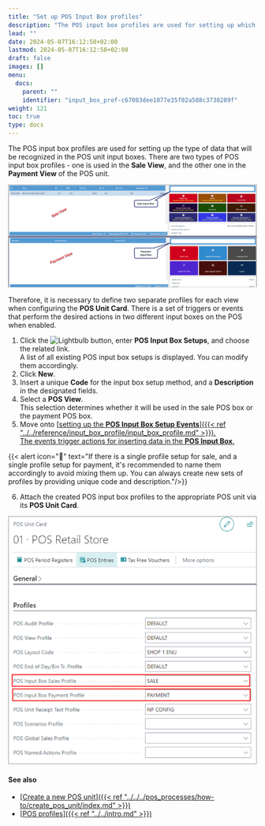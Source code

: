 ```yaml
---
title: "Set up POS Input Box profiles"
description: "The POS input box profiles are used for setting up which data will be recognized in the input box of POS units. "
lead: ""
date: 2024-05-07T16:12:58+02:00
lastmod: 2024-05-07T16:12:58+02:00
draft: false
images: []
menu:
  docs:
    parent: ""
    identifier: "input_box_prof-c67083dee1077e35f02a588c3738289f"
weight: 121
toc: true
type: docs
---
```


The POS input box profiles are used for setting up the type of data that will be recognized in the POS unit input boxes. There are two types of POS input box profiles - one is used in the **Sale View**, and the other one in the **Payment View** of the POS unit. 

![input_box_profiles](Images/input_box_profiles.PNG)

Therefore, it is necessary to define two separate profiles for each view when configuring the **POS Unit Card**. There is a set of triggers or events that perform the desired actions in two different input boxes on the POS when enabled. 

1. Click the  ![Lightbulb](Lightbulb_icon.PNG) button, enter **POS Input Box Setups**, and choose the related link.      
   A list of all existing POS input box setups is displayed. You can modify them accordingly.
2. Click **New**.
3. Insert a unique **Code** for the input box setup method, and a **Description** in the designated fields. 
4. Select a **POS View**.   
   This selection determines whether it will be used in the sale POS box or the payment POS box.
5. Move onto [<ins>setting up the **POS Input Box Setup Events**<ins>]({{< ref "../../reference/input_box_profile/input_box_profile.md" >}}).     
   The events trigger actions for inserting data in the **POS Input Box**. 

{{< alert icon="📝" text="If there is a single profile setup for sale, and a single profile setup for payment, it's recommended to name them accordingly to avoid mixing them up. You can always create new sets of profiles by providing unique code and description."/>}}

6. Attach the created POS input box profiles to the appropriate POS unit via its **POS Unit Card**.

  ![pos_unit_input_boxes](Images/pos_unit_input_boxes.PNG)


#### See also

- [<ins>Create a new POS unit<ins>]({{< ref "../../../pos_processes/how-to/create_pos_unit/index.md" >}})
- [<ins>POS profiles<ins>]({{< ref "../../intro.md" >}})